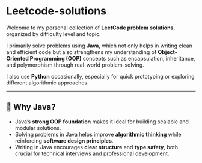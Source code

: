 # Leetcode-solutions
Welcome to my personal collection of **LeetCode problem solutions**, organized by difficulty level and topic.

I primarily solve problems using **Java**, which not only helps in writing clean and efficient code but also strengthens my understanding of **Object-Oriented Programming (OOP)** concepts such as encapsulation, inheritance, and polymorphism through real-world problem-solving.

I also use **Python** occasionally, especially for quick prototyping or exploring different algorithmic approaches.

---

## 🧠 Why Java?

- Java’s **strong OOP foundation** makes it ideal for building scalable and modular solutions.
- Solving problems in Java helps improve **algorithmic thinking** while reinforcing **software design principles**.
- Writing in Java encourages **clear structure** and **type safety**, both crucial for technical interviews and professional development.
